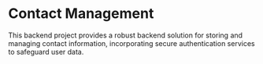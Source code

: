 # Contact Management

This backend project provides a robust backend solution for storing and managing contact information, incorporating secure authentication services to safeguard user data.